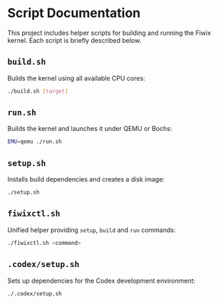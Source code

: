 # Script Documentation

This project includes helper scripts for building and running the Fiwix kernel. Each
script is briefly described below.

## `build.sh`
Builds the kernel using all available CPU cores:

```bash
./build.sh [target]
```

## `run.sh`
Builds the kernel and launches it under QEMU or Bochs:

```bash
EMU=qemu ./run.sh
```

## `setup.sh`
Installs build dependencies and creates a disk image:

```bash
./setup.sh
```

## `fiwixctl.sh`
Unified helper providing `setup`, `build` and `run` commands:

```bash
./fiwixctl.sh <command>
```

## `.codex/setup.sh`
Sets up dependencies for the Codex development environment:

```bash
./.codex/setup.sh
```

